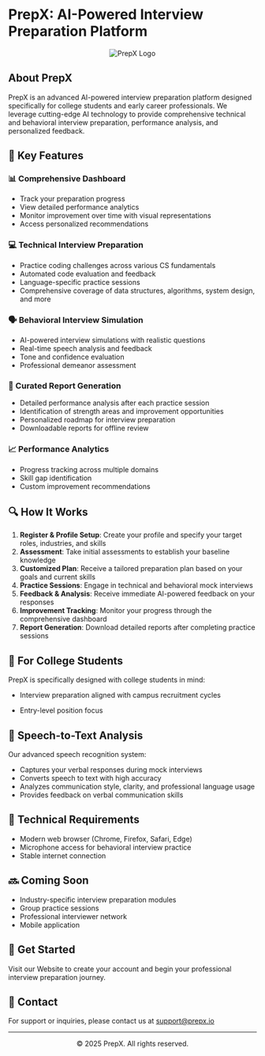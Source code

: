 ﻿# PrepX: AI-Powered Interview Preparation Platform

<p align="center">
  <img src="/api/placeholder/800/200" alt="PrepX Logo" />
</p>

## About PrepX

PrepX is an advanced AI-powered interview preparation platform designed specifically for college students and early career professionals. We leverage cutting-edge AI technology to provide comprehensive technical and behavioral interview preparation, performance analysis, and personalized feedback.

## 🚀 Key Features

### 📊 Comprehensive Dashboard
- Track your preparation progress
- View detailed performance analytics
- Monitor improvement over time with visual representations
- Access personalized recommendations

### 💻 Technical Interview Preparation
- Practice coding challenges across various CS fundamentals
- Automated code evaluation and feedback
- Language-specific practice sessions
- Comprehensive coverage of data structures, algorithms, system design, and more

### 🗣️ Behavioral Interview Simulation
- AI-powered interview simulations with realistic questions
- Real-time speech analysis and feedback
- Tone and confidence evaluation
- Professional demeanor assessment

### 📝 Curated Report Generation
- Detailed performance analysis after each practice session
- Identification of strength areas and improvement opportunities
- Personalized roadmap for interview preparation
- Downloadable reports for offline review

### 📈 Performance Analytics
- Progress tracking across multiple domains
- Skill gap identification
- Custom improvement recommendations

## 🔍 How It Works

1. **Register & Profile Setup**: Create your profile and specify your target roles, industries, and skills
2. **Assessment**: Take initial assessments to establish your baseline knowledge
3. **Customized Plan**: Receive a tailored preparation plan based on your goals and current skills
4. **Practice Sessions**: Engage in technical and behavioral mock interviews
5. **Feedback & Analysis**: Receive immediate AI-powered feedback on your responses
6. **Improvement Tracking**: Monitor your progress through the comprehensive dashboard
7. **Report Generation**: Download detailed reports after completing practice sessions

## 🎯 For College Students

PrepX is specifically designed with college students in mind:
- Interview preparation aligned with campus recruitment cycles
<!-- - Company-specific preparation modules
- Resume and portfolio optimization suggestions -->
- Entry-level position focus

## 💬 Speech-to-Text Analysis

Our advanced speech recognition system:
- Captures your verbal responses during mock interviews
- Converts speech to text with high accuracy
- Analyzes communication style, clarity, and professional language usage
- Provides feedback on verbal communication skills

## 🔧 Technical Requirements

- Modern web browser (Chrome, Firefox, Safari, Edge)
- Microphone access for behavioral interview practice
- Stable internet connection

## 🔜 Coming Soon

- Industry-specific interview preparation modules
- Group practice sessions
- Professional interviewer network
- Mobile application

## 🔗 Get Started

Visit our Website to create your account and begin your professional interview preparation journey.

## 📧 Contact

For support or inquiries, please contact us at support@prepx.io

---

<p align="center">© 2025 PrepX. All rights reserved.</p>